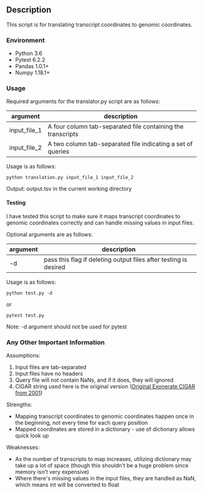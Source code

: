 
## Description
This script is for translating transcript coordinates to genomic coordinates.

### Environment
* Python 3.6
* Pytest 6.2.2
* Pandas 1.0.1+
* Numpy 1.18.1+

### Usage
Required arguments for the translator.py script are as follows:

|**argument**|**description**|
|------------|---------------|
|input_file_1|A four column tab-separated file containing the transcripts|
|input_file_2|A two column tab-separated file indicating a set of queries|

Usage is as follows:
```shell script
python translation.py input_file_1 input_file_2
```

Output: output.tsv in the current working directory

#### Testing
I have tested this script to make sure it maps transcript coordinates to genomic coordinates correctly and can handle missing values in input files.

Optional arguments are as follows:

|**argument**|**description**|
|------------|---------------|
|-d |pass this flag if deleting output files after testing is desired|

Usage is as follows:
```shell script
python test.py -d
```
or
```shell script
pytest test.py 
```
Note: -d argument should not be used for pytest

### Any Other Important Information
Assumptions:
1. Input files are tab-separated
2. Input files have no headers
3. Query file will not contain NaNs, and if it does, they will ignored
4. CIGAR string used here is the original version ([Original Exonerate CIGAR from 2001](https://github.com/NBISweden/GAAS/blob/master/annotation/knowledge/cigar.md#original-exonerate-cigar-from-2001))

Strengths:
- Mapping transcript coordinates to genomic coordinates happen once in the beginning, not every time for each query position
- Mapped coordinates are stored in a dictionary - use of dictionary allows quick look up 

Weaknesses:
- As the number of transcripts to map increases, utilizing dictionary may take up a lot of space (though this shouldn't be a huge problem  since memory isn't very expensive)
- Where there's missing values in the input files, they are handled as NaN, which means int will be converted to float

